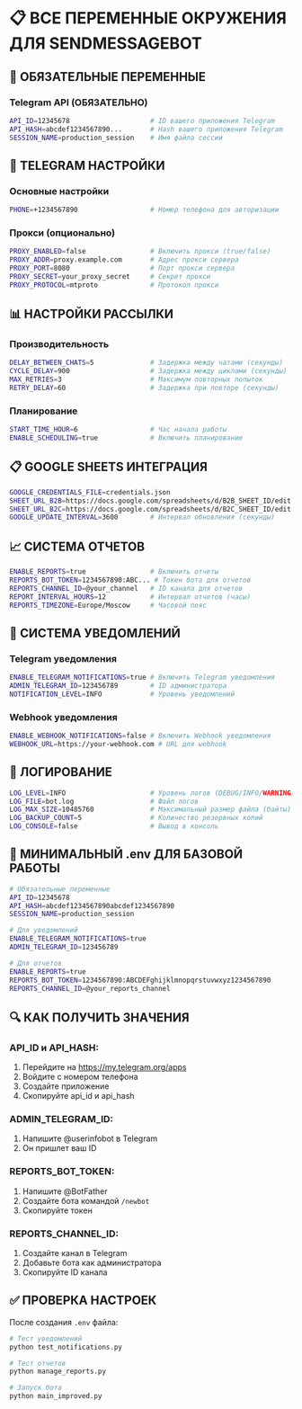 # 📋 ВСЕ ПЕРЕМЕННЫЕ ОКРУЖЕНИЯ ДЛЯ SENDMESSAGEBOT

## 🔧 **ОБЯЗАТЕЛЬНЫЕ ПЕРЕМЕННЫЕ**

### **Telegram API (ОБЯЗАТЕЛЬНО)**
```bash
API_ID=12345678                    # ID вашего приложения Telegram
API_HASH=abcdef1234567890...       # Hash вашего приложения Telegram
SESSION_NAME=production_session    # Имя файла сессии
```

## 📱 **TELEGRAM НАСТРОЙКИ**

### **Основные настройки**
```bash
PHONE=+1234567890                  # Номер телефона для авторизации
```

### **Прокси (опционально)**
```bash
PROXY_ENABLED=false                # Включить прокси (true/false)
PROXY_ADDR=proxy.example.com       # Адрес прокси сервера
PROXY_PORT=8080                    # Порт прокси сервера
PROXY_SECRET=your_proxy_secret     # Секрет прокси
PROXY_PROTOCOL=mtproto             # Протокол прокси
```

## 📊 **НАСТРОЙКИ РАССЫЛКИ**

### **Производительность**
```bash
DELAY_BETWEEN_CHATS=5              # Задержка между чатами (секунды)
CYCLE_DELAY=900                    # Задержка между циклами (секунды)
MAX_RETRIES=3                      # Максимум повторных попыток
RETRY_DELAY=60                     # Задержка при повторе (секунды)
```

### **Планирование**
```bash
START_TIME_HOUR=6                  # Час начала работы
ENABLE_SCHEDULING=true             # Включить планирование
```

## 📋 **GOOGLE SHEETS ИНТЕГРАЦИЯ**

```bash
GOOGLE_CREDENTIALS_FILE=credentials.json
SHEET_URL_B2B=https://docs.google.com/spreadsheets/d/B2B_SHEET_ID/edit
SHEET_URL_B2C=https://docs.google.com/spreadsheets/d/B2C_SHEET_ID/edit
GOOGLE_UPDATE_INTERVAL=3600        # Интервал обновления (секунды)
```

## 📈 **СИСТЕМА ОТЧЕТОВ**

```bash
ENABLE_REPORTS=true                # Включить отчеты
REPORTS_BOT_TOKEN=1234567890:ABC... # Токен бота для отчетов
REPORTS_CHANNEL_ID=@your_channel   # ID канала для отчетов
REPORT_INTERVAL_HOURS=12           # Интервал отчетов (часы)
REPORTS_TIMEZONE=Europe/Moscow     # Часовой пояс
```

## 🔔 **СИСТЕМА УВЕДОМЛЕНИЙ**

### **Telegram уведомления**
```bash
ENABLE_TELEGRAM_NOTIFICATIONS=true # Включить Telegram уведомления
ADMIN_TELEGRAM_ID=123456789        # ID администратора
NOTIFICATION_LEVEL=INFO            # Уровень уведомлений
```

### **Webhook уведомления**
```bash
ENABLE_WEBHOOK_NOTIFICATIONS=false # Включить Webhook уведомления
WEBHOOK_URL=https://your-webhook.com # URL для webhook
```

## 📝 **ЛОГИРОВАНИЕ**

```bash
LOG_LEVEL=INFO                     # Уровень логов (DEBUG/INFO/WARNING/ERROR/CRITICAL)
LOG_FILE=bot.log                   # Файл логов
LOG_MAX_SIZE=10485760              # Максимальный размер файла (байты)
LOG_BACKUP_COUNT=5                 # Количество резервных копий
LOG_CONSOLE=false                  # Вывод в консоль
```

## 🚀 **МИНИМАЛЬНЫЙ .env ДЛЯ БАЗОВОЙ РАБОТЫ**

```bash
# Обязательные переменные
API_ID=12345678
API_HASH=abcdef1234567890abcdef1234567890
SESSION_NAME=production_session

# Для уведомлений
ENABLE_TELEGRAM_NOTIFICATIONS=true
ADMIN_TELEGRAM_ID=123456789

# Для отчетов
ENABLE_REPORTS=true
REPORTS_BOT_TOKEN=1234567890:ABCDEFghijklmnopqrstuvwxyz1234567890
REPORTS_CHANNEL_ID=@your_reports_channel
```

## 🔍 **КАК ПОЛУЧИТЬ ЗНАЧЕНИЯ**

### **API_ID и API_HASH:**
1. Перейдите на https://my.telegram.org/apps
2. Войдите с номером телефона
3. Создайте приложение
4. Скопируйте api_id и api_hash

### **ADMIN_TELEGRAM_ID:**
1. Напишите @userinfobot в Telegram
2. Он пришлет ваш ID

### **REPORTS_BOT_TOKEN:**
1. Напишите @BotFather
2. Создайте бота командой `/newbot`
3. Скопируйте токен

### **REPORTS_CHANNEL_ID:**
1. Создайте канал в Telegram
2. Добавьте бота как администратора
3. Скопируйте ID канала

## ✅ **ПРОВЕРКА НАСТРОЕК**

После создания `.env` файла:
```bash
# Тест уведомлений
python test_notifications.py

# Тест отчетов  
python manage_reports.py

# Запуск бота
python main_improved.py
```

